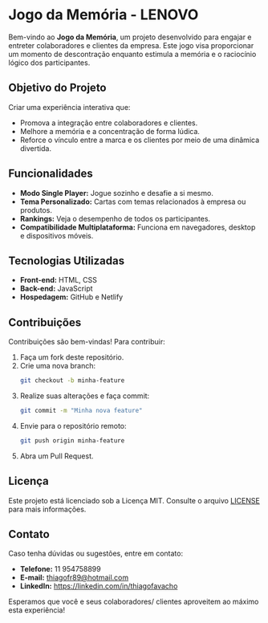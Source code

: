 # Jogo da Memória - LENOVO

Bem-vindo ao **Jogo da Memória**, um projeto desenvolvido para engajar e entreter colaboradores e clientes da empresa. Este jogo visa proporcionar um momento de descontração enquanto estimula a memória e o raciocínio lógico dos participantes.



## Objetivo do Projeto

Criar uma experiência interativa que:
- Promova a integração entre colaboradores e clientes.
- Melhore a memória e a concentração de forma lúdica.
- Reforce o vínculo entre a marca e os clientes por meio de uma dinâmica divertida.


## Funcionalidades

- **Modo Single Player:** Jogue sozinho e desafie a si mesmo.
- **Tema Personalizado:** Cartas com temas relacionados à empresa ou produtos.
- **Rankings:** Veja o desempenho de todos os participantes.
- **Compatibilidade Multiplataforma:** Funciona em navegadores, desktop e dispositivos móveis.


## Tecnologias Utilizadas

- **Front-end:** HTML, CSS
- **Back-end:** JavaScript
- **Hospedagem:** GitHub e Netlify


## Contribuições

Contribuições são bem-vindas! Para contribuir:

1. Faça um fork deste repositório.
2. Crie uma nova branch:
   ```bash
   git checkout -b minha-feature
   ```
3. Realize suas alterações e faça commit:
   ```bash
   git commit -m "Minha nova feature"
   ```
4. Envie para o repositório remoto:
   ```bash
   git push origin minha-feature
   ```
5. Abra um Pull Request.


## Licença

Este projeto está licenciado sob a Licença MIT. Consulte o arquivo [LICENSE](LICENSE) para mais informações.


## Contato

Caso tenha dúvidas ou sugestões, entre em contato:
- **Telefone:** 11 954758899
- **E-mail:** thiagofr89@hotmail.com
- **LinkedIn:** https://linkedin.com/in/thiagofavacho

Esperamos que você e seus colaboradores/ clientes aproveitem ao máximo esta experiência!


 